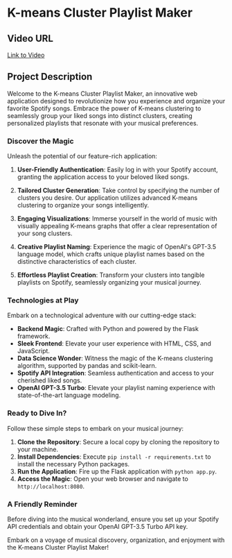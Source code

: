 # K-means Cluster Playlist Maker

## Video URL
[Link to Video](https://youtu.be/jSWJxH-pe7s)

## Project Description

Welcome to the K-means Cluster Playlist Maker, an innovative web application designed to revolutionize how you experience and organize your favorite Spotify songs. Embrace the power of K-means clustering to seamlessly group your liked songs into distinct clusters, creating personalized playlists that resonate with your musical preferences.

### Discover the Magic

Unleash the potential of our feature-rich application:

1. **User-Friendly Authentication**: Easily log in with your Spotify account, granting the application access to your beloved liked songs.

2. **Tailored Cluster Generation**: Take control by specifying the number of clusters you desire. Our application utilizes advanced K-means clustering to organize your songs intelligently.

3. **Engaging Visualizations**: Immerse yourself in the world of music with visually appealing K-means graphs that offer a clear representation of your song clusters.

4. **Creative Playlist Naming**: Experience the magic of OpenAI's GPT-3.5 language model, which crafts unique playlist names based on the distinctive characteristics of each cluster.

5. **Effortless Playlist Creation**: Transform your clusters into tangible playlists on Spotify, seamlessly organizing your musical journey.

### Technologies at Play

Embark on a technological adventure with our cutting-edge stack:

- **Backend Magic**: Crafted with Python and powered by the Flask framework.
- **Sleek Frontend**: Elevate your user experience with HTML, CSS, and JavaScript.
- **Data Science Wonder**: Witness the magic of the K-means clustering algorithm, supported by pandas and scikit-learn.
- **Spotify API Integration**: Seamless authentication and access to your cherished liked songs.
- **OpenAI GPT-3.5 Turbo**: Elevate your playlist naming experience with state-of-the-art language modeling.

### Ready to Dive In?

Follow these simple steps to embark on your musical journey:

1. **Clone the Repository**: Secure a local copy by cloning the repository to your machine.
2. **Install Dependencies**: Execute `pip install -r requirements.txt` to install the necessary Python packages.
3. **Run the Application**: Fire up the Flask application with `python app.py`.
4. **Access the Magic**: Open your web browser and navigate to `http://localhost:8080`.

### A Friendly Reminder

Before diving into the musical wonderland, ensure you set up your Spotify API credentials and obtain your OpenAI GPT-3.5 Turbo API key.

Embark on a voyage of musical discovery, organization, and enjoyment with the K-means Cluster Playlist Maker!
